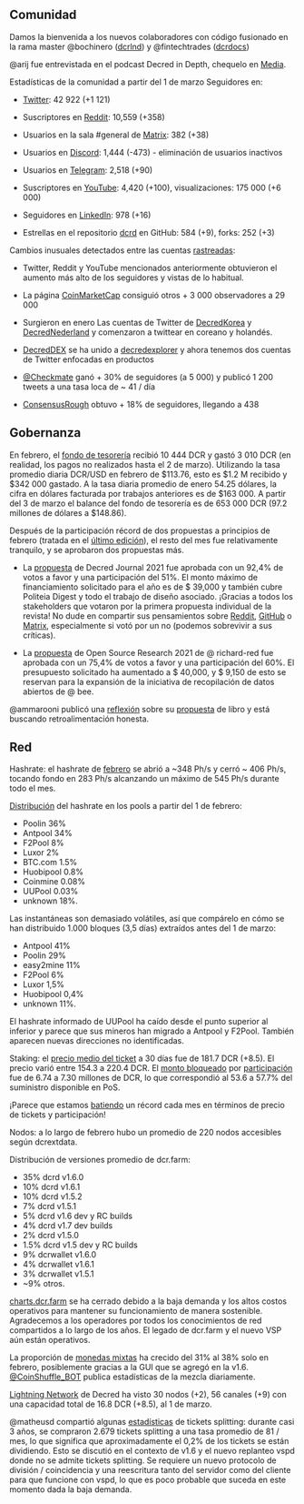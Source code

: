 ## Comunidad

Damos la bienvenida a los nuevos colaboradores con código fusionado en la rama master @bochinero ([dcrlnd](https://github.com/decred/dcrlnd/commits?author=bochinchero)) y @fintechtrades ([dcrdocs](https://github.com/decred/dcrdocs/pull/1150))

@arij fue entrevistada en el podcast Decred in Depth, chequelo en [Media](https://xaur.github.io/decred-news/journal/202102.html#media).


Estadísticas de la comunidad a partir del 1 de marzo Seguidores en:

- [Twitter](https://twitter.com/decredproject): 42 922 (+1 121)

- Suscriptores en [Reddit](https://www.reddit.com/r/decred/): 10,559 (+358)

- Usuarios en la sala #general de [Matrix](https://chat.decred.org/): 382 (+38)

- Usuarios en [Discord](https://discord.com/invite/GJ2GXfz): 1,444 (-473) - eliminación de usuarios inactivos 

- Usuarios en [Telegram](https://t.me/Decred): 2,518 (+90)

- Suscriptores en [YouTube](https://www.youtube.com/decredchannel): 4,420 (+100), visualizaciones: 175 000 (+6 000)

- Seguidores en [LinkedIn](https://www.linkedin.com/company/decredproject/mycompany/): 978 (+16)

- Estrellas en el repositorio [dcrd](https://github.com/decred/dcrd) en GitHub: 584 (+9), forks: 252 (+3)


Cambios inusuales detectados entre las cuentas [rastreadas](https://github.com/decredcommunity/social-media-stats):


- Twitter, Reddit y YouTube mencionados anteriormente obtuvieron el aumento más alto de los seguidores y vistas de lo habitual.

- La página [CoinMarketCap](https://coinmarketcap.com/currencies/decred/) consiguió otros + 3 000 observadores a 29 000

- Surgieron en enero Las cuentas de Twitter de [DecredKorea](https://twitter.com/DecredKorea) y [DecredNederland](https://twitter.com/DecredNederland) y comenzaron a twittear en coreano y holandés.

- [DecredDEX](https://twitter.com/DecredDEX) se ha unido a [decredexplorer](https://twitter.com/decredexplorer) y ahora tenemos dos cuentas de Twitter enfocadas en productos

- [@Checkmate](https://twitter.com/_Checkmatey_) ganó + 30% de seguidores (a 5 000) y publicó 1 200 tweets a una tasa loca de ~ 41 / día

- [ConsensusRough](https://twitter.com/ConsensusRough) obtuvo + 18% de seguidores, llegando a 438

## Gobernanza

En febrero, el [fondo de tesorería](https://explorer.dcrdata.org/address/Dcur2mcGjmENx4DhNqDctW5wJCVyT3Qeqkx) recibió 10 444 DCR y gastó 3 010 DCR (en realidad, los pagos no realizados hasta el 2 de marzo). Utilizando la tasa promedio diaria DCR/USD en febrero de $113.76, esto es $1.2 M recibido y $342 000 gastado. A la tasa diaria promedio de enero 54.25 dólares, la cifra en dólares facturada por trabajos anteriores es de $163 000. A partir del 3 de marzo el balance del fondo de tesorería es de 653 000 DCR (97.2 millones de dólares a $148.86).

Después de la participación récord de dos propuestas a principios de febrero (tratada en el [último edición](https://xaur.github.io/decred-news/journal/202101.html#governance)), el resto del mes fue relativamente tranquilo, y se aprobaron dos propuestas más.

- La [propuesta](https://proposals.decred.org/proposals/1d74b88) de Decred Journal 2021 fue aprobada con un 92,4% de votos a favor y una participación del 51%. El monto máximo de financiamiento solicitado para el año es de $ 39,000 y también cubre Politeia Digest y todo el trabajo de diseño asociado. ¡Gracias a todos los stakeholders  que votaron por la primera propuesta individual de la revista! No dude en compartir sus pensamientos sobre [Reddit](https://www.reddit.com/r/decred/search?q=decred+journal&restrict_sr=on&t=all&sort=new), [GitHub](https://github.com/xaur/decred-news/issues) o [Matrix](https://chat.decred.org/#/room/#writers:decred.org), especialmente si votó por un no (podemos sobrevivir a sus críticas).

- La [propuesta](https://proposals.decred.org/proposals/020b8b0) de Open Source Research 2021 de @ richard-red fue aprobada con un 75,4% de votos a favor y una participación del 60%. El presupuesto solicitado ha aumentado a $ 40,000, y $ 9,150 de esto se reservan para la expansión de la iniciativa de recopilación de datos abiertos de @ bee.

@ammarooni publicó una [reflexión](https://twitter.com/Ammarooni/status/1359352089714061313) sobre su [propuesta](https://proposals.decred.org/proposals/9e1d644) de libro y está buscando retroalimentación honesta.

## Red

Hashrate: el hashrate de [febrero](https://explorer.dcrdata.org/charts?chart=hashrate&zoom=kkf13di6-kltwy2po&scale=linear&bin=block&axis=time9) se abrió a ~348 Ph/s y cerró ~ 406 Ph/s, tocando fondo en 283 Ph/s alcanzando un máximo de 545 Ph/s durante todo el mes.

[Distribución](https://miningpoolstats.stream/decred) del hashrate en los pools a partir del 1 de febrero:

- Poolin 36% 
- Antpool 34% 
- F2Pool 8% 
- Luxor 2% 
- BTC.com 1.5%
- Huobipool 0.8%
- Coinmine 0.08%
- UUPool 0.03%
- unknown 18%.

Las instantáneas son demasiado volátiles, así que compárelo en cómo se han distribuido 1.000 bloques (3,5 días) extraídos antes del 1 de marzo: 
- Antpool 41%
- Poolin 29% 
- easy2mine 11%
- F2Pool 6% 
- Luxor 1,5% 
- Huobipool 0,4%
- unknown 11%.

El hashrate informado de UUPool ha caído desde el punto superior al inferior y parece que sus mineros han migrado a Antpool y F2Pool. También aparecen nuevas direcciones no identificadas.

Staking: el [precio medio del ticket](https://explorer.dcrdata.org/charts?chart=ticket-price&zoom=kkf13di6-kltwy2po&bin=window&axis=time&visibility=true-true) a 30 días fue de 181.7 DCR (+8.5). El precio varió entre  154.3 a 220.4 DCR. El [monto bloqueado](https://explorer.dcrdata.org/charts?chart=ticket-pool-value&zoom=kkf13di6-kltwy2po&scale=linear&bin=block&axis=time) por [participación](https://explorer.dcrdata.org/charts?chart=stake-participation&zoom=kkf13di6-kltwy2po&scale=linear&bin=block&axis=time) fue de 6.74 a 7.30 millones de DCR, lo que correspondió al 53.6 a 57.7% del suministro disponible en PoS.

¡Parece que estamos [batiendo](https://twitter.com/michae2xl/status/1359609723541213186) un récord cada mes en términos de precio de tickets y participación!

Nodos: a lo largo de febrero hubo un promedio de 220 nodos accesibles según dcrextdata. 

Distribución de versiones promedio de dcr.farm:
- 35% dcrd v1.6.0 
- 10% dcrd v1.6.1 
- 10% dcrd v1.5.2 
- 7% dcrd v1.5.1 
- 5% dcrd v1.6 dev y RC builds
- 4% dcrd v1.7 dev builds 
- 2% dcrd v1.5.0 
- 1.5% dcrd v1.5 dev y RC builds 
- 9% dcrwallet v1.6.0 
- 4% dcrwallet v1.6.1 
- 3% dcrwallet v1.5.1 
- ~9% otros.

[charts.dcr.farm](https://charts.dcr.farm/) se ha cerrado debido a la baja demanda y los altos costos operativos para mantener su funcionamiento de manera sostenible. Agradecemos a los operadores por todos los conocimientos de red compartidos a lo largo de los años. El legado de dcr.farm y el nuevo VSP aún están operativos.

La proporción de [monedas mixtas](https://explorer.dcrdata.org/charts?chart=coin-supply&zoom=jzk7rn6n-kmfblq6m&bin=day&axis=time&visibility=true-true-true) ha crecido del 31% al 38% solo en febrero, posiblemente gracias a la GUI que se agregó en la v1.6. [@CoinShuffle_BOT](https://twitter.com/CoinShuffle_BOT) publica estadísticas de la mezcla diariamente.

[Lightning Network](https://ln-map.jholdstock.uk/) de Decred ha visto 30 nodos (+2), 56 canales (+9) con una capacidad total de 16.8 DCR (+8.5), al 1 de marzo.

@matheusd compartió algunas [estadísticas](https://www.reddit.com/r/decred/comments/lj2her/og_ticket/gnj3zqq/) de tickets splitting: durante casi 3 años, se compraron 2.679 tickets splitting a una tasa promedio de 81 / mes, lo que significa que aproximadamente el 0,2% de los tickets se están dividiendo. Esto se discutió en el contexto de v1.6 y el nuevo replanteo vspd donde no se admite tickets splitting. Se requiere un nuevo protocolo de división / coincidencia y una reescritura tanto del servidor como del cliente para que funcione con vspd, lo que es poco probable que suceda en este momento dada la baja demanda.


